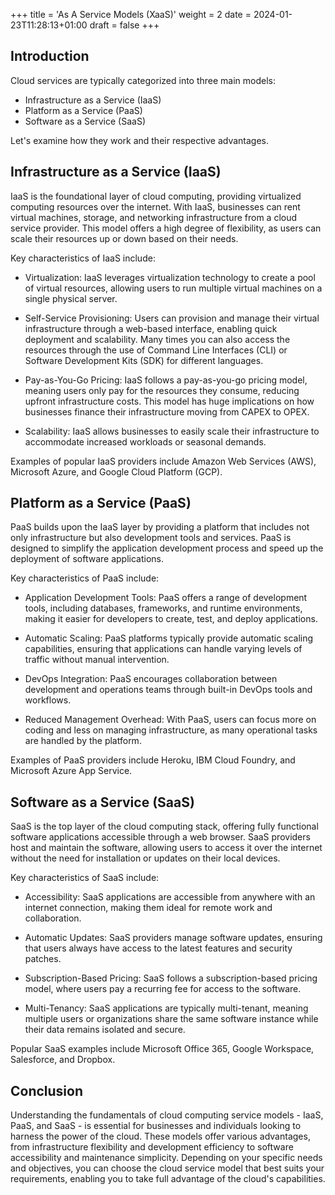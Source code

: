 +++
title = 'As A Service Models (XaaS)'
weight = 2
date = 2024-01-23T11:28:13+01:00
draft = false
+++

## Introduction

Cloud services are typically categorized into three main models:
- Infrastructure as a Service (IaaS)
- Platform as a Service (PaaS)
- Software as a Service (SaaS)

Let's examine how they work and their respective advantages.

## Infrastructure as a Service (IaaS)

IaaS is the foundational layer of cloud computing, providing virtualized computing resources over the internet. With IaaS, businesses can rent virtual machines, storage, and networking infrastructure from a cloud service provider. This model offers a high degree of flexibility, as users can scale their resources up or down based on their needs.

Key characteristics of IaaS include:

- Virtualization: IaaS leverages virtualization technology to create a pool of virtual resources, allowing users to run multiple virtual machines on a single physical server.

- Self-Service Provisioning: Users can provision and manage their virtual infrastructure through a web-based interface, enabling quick deployment and scalability. Many times you can also access the resources through the use of Command Line Interfaces (CLI) or Software Development Kits (SDK) for different languages.

- Pay-as-You-Go Pricing: IaaS follows a pay-as-you-go pricing model, meaning users only pay for the resources they consume, reducing upfront infrastructure costs. This model has huge implications on how businesses finance their infrastructure moving from CAPEX to OPEX.

- Scalability: IaaS allows businesses to easily scale their infrastructure to accommodate increased workloads or seasonal demands.

Examples of popular IaaS providers include Amazon Web Services (AWS), Microsoft Azure, and Google Cloud Platform (GCP).

## Platform as a Service (PaaS)

PaaS builds upon the IaaS layer by providing a platform that includes not only infrastructure but also development tools and services. PaaS is designed to simplify the application development process and speed up the deployment of software applications.

Key characteristics of PaaS include:

- Application Development Tools: PaaS offers a range of development tools, including databases, frameworks, and runtime environments, making it easier for developers to create, test, and deploy applications.

- Automatic Scaling: PaaS platforms typically provide automatic scaling capabilities, ensuring that applications can handle varying levels of traffic without manual intervention.

- DevOps Integration: PaaS encourages collaboration between development and operations teams through built-in DevOps tools and workflows.

- Reduced Management Overhead: With PaaS, users can focus more on coding and less on managing infrastructure, as many operational tasks are handled by the platform.

Examples of PaaS providers include Heroku, IBM Cloud Foundry, and Microsoft Azure App Service.

## Software as a Service (SaaS)

SaaS is the top layer of the cloud computing stack, offering fully functional software applications accessible through a web browser. SaaS providers host and maintain the software, allowing users to access it over the internet without the need for installation or updates on their local devices.

Key characteristics of SaaS include:

- Accessibility: SaaS applications are accessible from anywhere with an internet connection, making them ideal for remote work and collaboration.

- Automatic Updates: SaaS providers manage software updates, ensuring that users always have access to the latest features and security patches.

- Subscription-Based Pricing: SaaS follows a subscription-based pricing model, where users pay a recurring fee for access to the software.

- Multi-Tenancy: SaaS applications are typically multi-tenant, meaning multiple users or organizations share the same software instance while their data remains isolated and secure.

Popular SaaS examples include Microsoft Office 365, Google Workspace, Salesforce, and Dropbox.

## Conclusion

Understanding the fundamentals of cloud computing service models - IaaS, PaaS, and SaaS - is essential for businesses and individuals looking to harness the power of the cloud. These models offer various advantages, from infrastructure flexibility and development efficiency to software accessibility and maintenance simplicity. Depending on your specific needs and objectives, you can choose the cloud service model that best suits your requirements, enabling you to take full advantage of the cloud's capabilities.